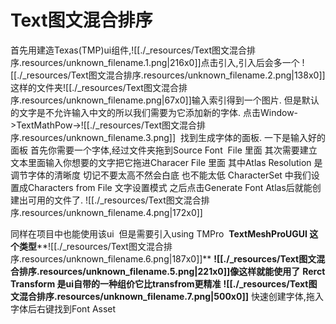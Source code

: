 # Text图文混合排序


首先用建造Texas(TMP)ui组件,![[./_resources/Text图文混合排序.resources/unknown_filename.1.png|216x0]]点击引入,引入后会多一个
![[./_resources/Text图文混合排序.resources/unknown_filename.2.png|138x0]]这样的文件夹![[./_resources/Text图文混合排序.resources/unknown_filename.png|67x0]]输入索引得到一个图片.
但是默认的文字是不允许输入中文的所以我们需要为它添加新的字体.
点击Window->TextMathPow->![[./_resources/Text图文混合排序.resources/unknown_filename.3.png]]  找到生成字体的面板.
一下是输入好的面板
首先你需要一个字体,经过文件夹拖到Source Font  File 里面
其次需要建立文本里面输入你想要的文字把它拖进Characer File 里面
其中Atlas Resolution 是调节字体的清晰度 切记不要太高不然会白底 也不能太低
CharacterSet 中我们设置成Characters from File 文字设置模式
之后点击Generate Font Atlas后就能创建出可用的文件了.
![[./_resources/Text图文混合排序.resources/unknown_filename.4.png|172x0]]

同样在项目中也能使用该ui 
但是需要引入using TMPro 
**TextMeshProUGUI 这个类型****![[./_resources/Text图文混合排序.resources/unknown_filename.6.png|187x0]]**
**![[./_resources/Text图文混合排序.resources/unknown_filename.5.png|221x0]]像这样就能使用了**
**Rerct Transform 是ui自带的一种组价它比transfrom更精准**
**![[./_resources/Text图文混合排序.resources/unknown_filename.7.png|500x0]]**
快速创建字体,拖入字体后右键找到Font Asset
